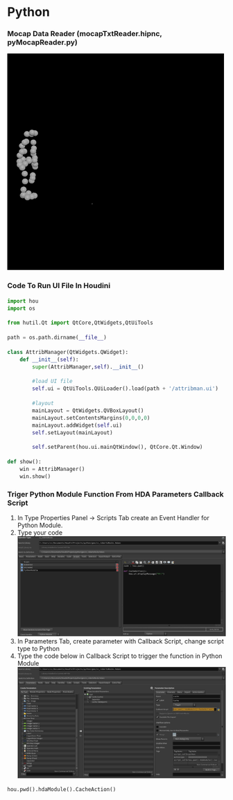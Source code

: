 # Python
### Mocap Data Reader (mocapTxtReader.hipnc, pyMocapReader.py)
![](mocap.gif)
### Code To Run UI File In Houdini
```python
import hou
import os

from hutil.Qt import QtCore,QtWidgets,QtUiTools

path = os.path.dirname(__file__)

class AttribManager(QtWidgets.QWidget):
    def __init__(self):
        super(AttribManager,self).__init__()

        #load UI file
        self.ui = QtUiTools.QUiLoader().load(path + '/attribman.ui')

        #layout
        mainLayout = QtWidgets.QVBoxLayout()
        mainLayout.setContentsMargins(0,0,0,0)
        mainLayout.addWidget(self.ui)
        self.setLayout(mainLayout)

        self.setParent(hou.ui.mainQtWindow(), QtCore.Qt.Window)

def show():
    win = AttribManager()
    win.show()
```

### Triger Python Module Function From HDA Parameters Callback Script
1. In Type Properties Panel -> Scripts Tab create an Event Handler for Python Module.
2. Type your code
![](hda_py01.JPG)
3. In Parameters Tab, create parameter with Callback Script, change script type to Python
4. Type the code below in Callback Script to trigger the function in Python Module
![](hda_py02.JPG)
```python
hou.pwd().hdaModule().CacheAction()
```



